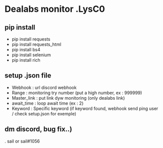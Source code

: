 # Dealabs monitor .LysC0

## pip install 

- pip install requests
- pip install requests_html
- pip install bs4
- pip install selenium
- pip install rich

## setup .json file

- Webhook : url discord webhook
- Range : monitoring try number (put a high number, ex : 999999)
- Master_link : put link dyw monitoring (only dealabs link)
- await_time : loop await time (ex : 2)
- Keyword : Specific keyword (if keyword found, webhook send ping user / check setup.json for exemple)

## dm discord, bug fix..)

. sail or sail#1056
